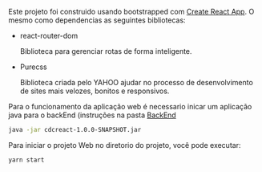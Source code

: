 Este projeto foi construido usando bootstrapped com  [Create React App](https://github.com/facebook/create-react-app).
O mesmo como dependencias as seguintes bibliotecas:

- react-router-dom

   Biblioteca para gerenciar rotas de forma inteligente.

- Purecss

  Biblioteca criada pelo YAHOO ajudar no processo de desenvolvimento de sites mais velozes, bonitos e responsivos. 

Para o funcionamento da aplicação web é necessario inicar um aplicação java para o backEnd (instruções na pasta [BackEnd](backend/README.md) 
```sh
java -jar cdcreact-1.0.0-SNAPSHOT.jar
```

Para iniciar o projeto Web no diretorio do projeto, você pode executar:
```sh
yarn start
```
